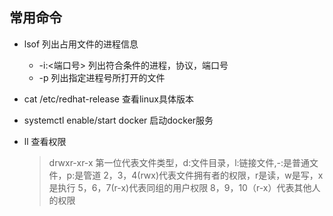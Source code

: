 
## 常用命令

+ lsof 列出占用文件的进程信息
  + -i:<端口号> 列出符合条件的进程，协议，端口号
  + -p 列出指定进程号所打开的文件
+ cat /etc/redhat-release 查看linux具体版本

+ systemctl enable/start docker 启动docker服务

+ ll 查看权限
  >drwxr-xr-x
  >第一位代表文件类型，d:文件目录，l:链接文件,-:是普通文件，p:是管道
  >2，3，4(rwx)代表文件拥有者的权限，r是读，w是写，x是执行
  > 5，6，7(r-x)代表同组的用户权限
  > 8，9，10（r-x）代表其他人的权限
